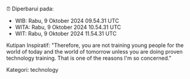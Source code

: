 ⏰ Diperbarui pada:
- WIB: Rabu, 9 Oktober 2024 09.54.31 UTC
- WITA: Rabu, 9 Oktober 2024 10.54.31 UTC
- WIT: Rabu, 9 Oktober 2024 11.54.31 UTC

Kutipan Inspiratif:
"Therefore, you are not training young people for the world of today and the world of tomorrow unless you are doing proven technology training. That is one of the reasons I'm so concerned."


Kategori: technology

